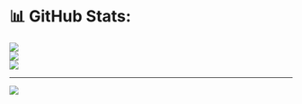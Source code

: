 # 📊 GitHub Stats:
![](https://github-readme-stats.vercel.app/api?username=bujirenso&theme=transparent&hide_border=false&include_all_commits=false&count_private=false)<br/>
![](https://nirzak-streak-stats.vercel.app/?user=bujirenso&theme=transparent&hide_border=false)<br/>
![](https://github-readme-stats.vercel.app/api/top-langs/?username=bujirenso&theme=transparent&hide_border=false&include_all_commits=false&count_private=false&layout=compact)

---
[![](https://visitcount.itsvg.in/api?id=bujirenso&icon=0&color=0)](https://visitcount.itsvg.in)
